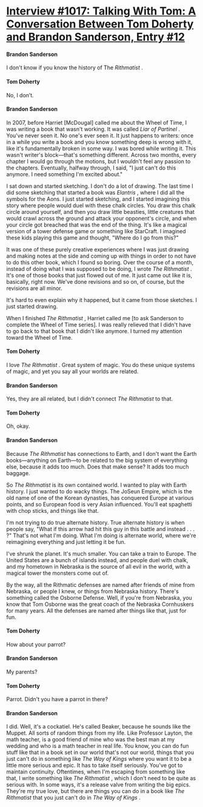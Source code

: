 # [Interview #1017: Talking With Tom: A Conversation Between Tom Doherty and Brandon Sanderson, Entry #12](https://www.theoryland.com/intvmain.php?i=1017#12)

#### Brandon Sanderson

I don't know if you know the history of The
*Rithmatist*
.

#### Tom Doherty

No, I don’t.

#### Brandon Sanderson

In 2007, before Harriet [McDougal] called me about the Wheel of Time, I was writing a book that wasn't working. It was called
*Liar of Partinel*
. You've never seen it. No one's ever seen it. It just happens to writers: once in a while you write a book and you know something deep is wrong with it, like it's fundamentally broken in some way. I was bored while writing it. This wasn't writer's block—that's something different. Across two months, every chapter I would go through the motions, but I wouldn't feel any passion to the chapters. Eventually, halfway through, I said, "I just can't do this anymore. I need something I'm excited about."

I sat down and started sketching. I don't do a lot of drawing. The last time I did some sketching that started a book was
*Elantris*
, where I did all the symbols for the Aons. I just started sketching, and I started imagining this story where people would duel with these chalk circles. You draw this chalk circle around yourself, and then you draw little beasties, little creatures that would crawl across the ground and attack your opponent's circle, and when your circle got breached that was the end of the thing. It's like a magical version of a tower defense game or something like StarCraft. I imagined these kids playing this game and thought, "Where do I go from this?"

It was one of these purely creative experiences where I was just drawing and making notes at the side and coming up with things in order to not have to do this other book, which I found so boring. Over the course of a month, instead of doing what I was supposed to be doing, I wrote
*The Rithmatist*
. It's one of those books that just flowed out of me. It just came out like it is, basically, right now. We've done revisions and so on, of course, but the revisions are all minor.

It's hard to even explain why it happened, but it came from those sketches. I just started drawing.

When I finished
*The Rithmatist*
, Harriet called me [to ask Sanderson to complete the Wheel of Time series]. I was really relieved that I didn't have to go back to that book that I didn't like anymore. I turned my attention toward the Wheel of Time.

#### Tom Doherty

I love
*The Rithmatist*
. Great system of magic. You do these unique systems of magic, and yet you say all your worlds are related.

#### Brandon Sanderson

Yes, they are all related, but I didn't connect
*The Rithmatist*
to that.

#### Tom Doherty

Oh, okay.

#### Brandon Sanderson

Because
*The Rithmatist*
has connections to Earth, and I don't want the Earth books—anything on Earth—to be related to the big system of everything else, because it adds too much. Does that make sense? It adds too much baggage.

So
*The Rithmatist*
is its own contained world. I wanted to play with Earth history. I just wanted to do wacky things. The JoSeun Empire, which is the old name of one of the Korean dynasties, has conquered Europe at various points, and so European food is very Asian influenced. You'll eat spaghetti with chop sticks, and things like that.

I'm not trying to do true alternate history. True alternate history is when people say, "What if this arrow had hit this guy in this battle and instead . . . ?" That's not what I'm doing. What I'm doing is alternate world, where we're reimagining everything and just letting it be fun.

I've shrunk the planet. It's much smaller. You can take a train to Europe. The United States are a bunch of islands instead, and people duel with chalk, and my hometown in Nebraska is the source of all evil in the world, with a magical tower the monsters come out of.

By the way, all the Rithmatic defenses are named after friends of mine from Nebraska, or people I knew, or things from Nebraska history. There's something called the Osborne Defense. Well, if you're from Nebraska, you know that Tom Osborne was the great coach of the Nebraska Cornhuskers for many years. All the defenses are named after things like that, just for fun.

#### Tom Doherty

How about your parrot?

#### Brandon Sanderson

My parents?

#### Tom Doherty

Parrot. Didn't you have a parrot in there?

#### Brandon Sanderson

I did. Well, it's a cockatiel. He's called Beaker, because he sounds like the Muppet. All sorts of random things from my life. Like Professor Layton, the math teacher, is a good friend of mine who was the best man at my wedding and who is a math teacher in real life. You know, you can do fun stuff like that in a book set in our world that's not our world, things that you just can't do in something like
*The Way of Kings*
where you want it to be a little more serious and epic. It has to take itself seriously. You've got to maintain continuity. Oftentimes, when I'm escaping from something like that, I write something like
*The Rithmatist*
, which I don't need to be quite as serious with. In some ways, it's a release valve from writing the big epics. They're my true love, but there are things you can do in a book like
*The Rithmatist*
that you just can't do in
*The Way of Kings*
.

